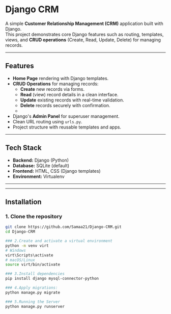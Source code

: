 # Django CRM 
A simple **Customer Relationship Management (CRM)** application built with Django.  
This project demonstrates core Django features such as routing, templates, views, and **CRUD operations** (Create, Read, Update, Delete) for managing records.

---

## Features

- **Home Page** rendering with Django templates.
- **CRUD Operations** for managing records:
  - **Create** new records via forms.
  - **Read** (view) record details in a clean interface.
  - **Update** existing records with real-time validation.
  - **Delete** records securely with confirmation.
  - 
- Django's **Admin Panel** for superuser management.
- Clean URL routing using `urls.py`.
- Project structure with reusable templates and apps.

---

## Tech Stack

- **Backend:** Django (Python)
- **Database:** SQLite (default)
- **Frontend:** HTML, CSS (Django templates)
- **Environment:** Virtualenv

---

---

## Installation

### 1. Clone the repository
```bash
git clone https://github.com/Samaa21/Django-CRM.git
cd Django-CRM

### 2.Create and activate a virtual environment
python -m venv virt
# Windows
virt\Scripts\activate
# macOS/Linux
source virt/bin/activate

### 3.Install dependencies
pip install django mysql-connector-python

### 4.Apply migrations:
python manage.py migrate

### 5.Running the Server
python manage.py runserver

